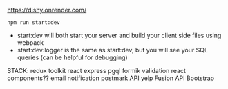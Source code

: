 https://dishy.onrender.com/

`npm run start:dev`

- start:dev will both start your server and build your client side files using webpack
- start:dev:logger is the same as start:dev, but you will see your SQL queries (can be helpful for debugging)

STACK:
redux toolkit
react
express
pgql
formik validation
react components??
email notification
postmark API
yelp Fusion API
Bootstrap
